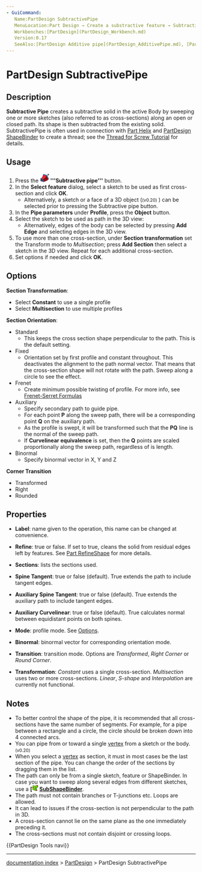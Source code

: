 ```yaml
---
- GuiCommand:
   Name:PartDesign SubtractivePipe
   MenuLocation:Part Design → Create a substractive feature → Subtractive pipe
   Workbenches:[PartDesign](PartDesign_Workbench.md)
   Version:0.17
   SeeAlso:[PartDesign Additive pipe](PartDesign_AdditivePipe.md), [PartDesign Subtractive loft](PartDesign_SubtractiveLoft.md)
---
```


# PartDesign SubtractivePipe

## Description

**Subtractive Pipe** creates a subtractive solid in the active Body by sweeping one or more sketches (also referred to as cross-sections) along an open or closed path. Its shape is then subtracted from the existing solid. SubtractivePipe is often used in connection with [Part Helix](Part_Helix.md) and [PartDesign ShapeBinder](PartDesign_ShapeBinder.md) to create a thread; see the [Thread for Screw Tutorial](Thread_for_Screw_Tutorial.md) for details.

## Usage

1.  Press the **<img src="images/PartDesign_SubtractivePipe.svg" width=24px> '''Subtractive pipe'''** button.
2.  In the **Select feature** dialog, select a sketch to be used as first cross-section and click **OK**.
    -   Alternatively, a sketch or a face of a 3D object (<small>(v0.20)</small> ) can be selected prior to pressing the Subtractive pipe button.
3.  In the **Pipe parameters** under **Profile**, press the **Object** button.
4.  Select the sketch to be used as path in the 3D view:
    -   Alternatively, edges of the body can be selected by pressing **Add Edge** and selecting edges in the 3D view.
5.  To use more than one cross-section, under **Section transformation** set the Transform mode to *Multisection*; press **Add Section** then select a sketch in the 3D view. Repeat for each additional cross-section.
6.  Set options if needed and click **OK**.

## Options

**Section Transformation**:

-   Select **Constant** to use a single profile
-   Select **Multisection** to use multiple profiles

**Section Orientation**:

-   Standard
    -   This keeps the cross section shape perpendicular to the path. This is the default setting.
-   Fixed
    -   Orientation set by first profile and constant throughout. This deactivates the alignment to the path normal vector. That means that the cross-section shape will not rotate with the path. Sweep along a circle to see the effect.
-   Frenet
    -   Create minimum possible twisting of profile. For more info, see [Frenet-Serret Formulas](https://en.wikipedia.org/wiki/Frenet%E2%80%93Serret_formulas)
-   Auxiliary
    -   Specify secondary path to guide pipe.
    -   For each point **P** along the sweep path, there will be a corresponding point **Q** on the auxiliary path.
    -   As the profile is swept, it will be transformed such that the **PQ** line is the normal of the sweep path.
    -   If **Curvelinear equivalence** is set, then the **Q** points are scaled proportionally along the sweep path, regardless of is length.
-   Binormal
    -   Specify binormal vector in X, Y and Z

**Corner Transition**

-   Transformed
-   Right
-   Rounded

## Properties

-    **Label**: name given to the operation, this name can be changed at convenience.

-    **Refine**: true or false. If set to true, cleans the solid from residual edges left by features. See [Part RefineShape](Part_RefineShape.md) for more details.

-    **Sections**: lists the sections used.

-    **Spine Tangent**: true or false (default). True extends the path to include tangent edges.

-    **Auxiliary Spine Tangent**: true or false (default). True extends the auxiliary path to include tangent edges.

-    **Auxiliary Curvelinear**: true or false (default). True calculates normal between equidistant points on both spines.

-    **Mode**: profile mode. See [Options](#Options.md).

-    **Binormal**: binormal vector for corresponding orientation mode.

-    **Transition**: transition mode. Options are *Transformed*, *Right Corner* or *Round Corner*.

-    **Transformation**: *Constant* uses a single cross-section. *Multisection* uses two or more cross-sections. *Linear*, *S-shape* and *Interpolation* are currently not functional.

## Notes

-   To better control the shape of the pipe, it is recommended that all cross-sections have the same number of segments. For example, for a pipe between a rectangle and a circle, the circle should be broken down into 4 connected arcs.
-   You can pipe from or toward a single [vertex](Glossary#V.md) from a sketch or the body. <small>(v0.20)</small> 
-   When you select a [vertex](Glossary#V.md) as section, it must in most cases be the last section of the pipe. You can change the order of the sections by dragging them in the list.
-   The path can only be from a single sketch, feature or ShapeBinder. In case you want to sweep along several edges from different sketches, use a **[<img src=images/PartDesign_SubShapeBinder.svg style="width:16px"> [SubShapeBinder](PartDesign_SubShapeBinder.md)**.
-   The path must not contain branches or T-junctions etc. Loops are allowed.
-   It can lead to issues if the cross-section is not perpendicular to the path in 3D.
-   A cross-section cannot lie on the same plane as the one immediately preceding it.
-   The cross-sections must not contain disjoint or crossing loops.




 {{PartDesign Tools navi}}

---
[documentation index](../README.md) > [PartDesign](PartDesign_Workbench.md) > PartDesign SubtractivePipe
